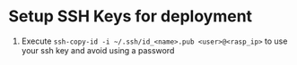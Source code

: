 # Setup SSH Keys for deployment

1. Execute `ssh-copy-id -i ~/.ssh/id_<name>.pub <user>@<rasp_ip>` to use your ssh key and avoid using a password
